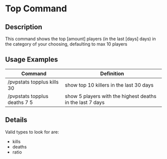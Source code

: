 # Top Command

## Description

This command shows the top [amount] players (in the last [days] days) in the category of your choosing, defaulting to max 10 players

## Usage Examples

Command |  Definition
------------- | -------------
/pvpstats topplus kills 30 | show top 10 killers in the last 30 days
/pvpstats topplus deaths 7 5 | show 5 players with the highest deaths in the last 7 days

## Details

Valid types to look for are:
- kills
- deaths
- ratio

